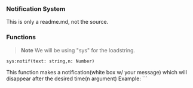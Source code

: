 ### Notification System

This is only a readme.md, not the source.

### Functions

> **Note**
> We will be using "sys" for the loadstring.








```
sys:notif(text: string,n: Number) 
```

This function makes a notification(white box w/ your message) which will disappear after the desired time(n argument)
Example: ```
